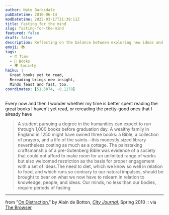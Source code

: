 ```yaml
---
author: Nate Barksdale
pubDatetime: 2010-06-14
modDatetime: 2025-03-17T21:39:11Z
title: Fasting for the mind
slug: fasting-for-the-mind
featured: false
draft: false
description: Reflecting on the balance between exploring new ideas and revisiting the ones we cherish.
emoji: 📚
tags:
  - ⏰ Time
  - 📖 Books
  - 🌍 Society
haiku: |
  Great books yet to read,  
  Rereading brings new insight,  
  Minds feast and fast, too.
coordinates: [51.5074, -0.1278]
---
```


Every now and then I wonder whether my time is better spent reading the great books I haven't yet read, or rereading the pretty-good ones that I already have

> A student pursuing a degree in the humanities can expect to run through 1,000 books before graduation day. A wealthy family in England in 1250 might have owned three books: a Bible, a collection of prayers, and a life of the saints—this modestly sized library nevertheless costing as much as a cottage. The painstaking craftsmanship of a pre-Gutenberg Bible was evidence of a society that could not afford to make room for an unlimited range of works but also welcomed restriction as the basis for proper engagement with a set of ideas.The need to diet, which we know so well in relation to food, and which runs so contrary to our natural impulses, should be brought to bear on what we now have to relearn in relation to knowledge, people, and ideas. Our minds, no less than our bodies, require periods of fasting

---

from "[On Distraction](https://www.google.com/search?q=%22On%20Distraction%22%20city-journal.org)," by Alain de Botton, [_City Journal_](https://www.google.com/search?q=%22_City%20Journal_%22%20city-journal.org), Spring 2010 :: via [The Browser](http://thebrowser.com/)
